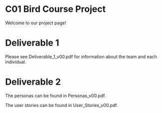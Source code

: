 # C01 Bird Course Project

Welcome to our project page! 

# Deliverable 1
Please see Deliverable_1_v00.pdf for information about the team and each individual.

# Deliverable 2
The personas can be found in Personas_v00.pdf.

The user stories can be found in User_Stories_v00.pdf.
